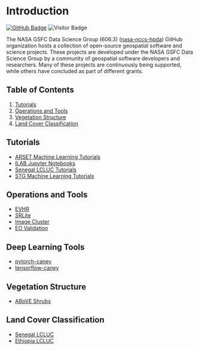 # Introduction

[![GitHub Badge](https://img.shields.io/github/followers/nasa-nccs-hpda?style=social)](https://github.com/nasa-nccs-hpda?tab=followers)
![Visitor Badge](https://komarev.com/ghpvc/?username=nasa-nccs-hpda)

The NASA GSFC Data Science Group (606.3) ([nasa-nccs-hpda](https://github.com/nasa-nccs-hpda)) GitHub organization hosts a collection of open-source geospatial software and science projects. These projects are developed under the NASA GSFC Data Science Group by a community of geospatial software developers and researchers. Many of these projects are continuously being supported, while others have concluded as part of different grants.

## Table of Contents
1. [Tutorials](#Tutorials)
2. [Operations and Tools](#Operations-and-Tools)
3. [Vegetation Structure](#Vegetation-Structure)
4. [Land Cover Classification](#Land-Cover-Classification)

## Tutorials

- [ARSET Machine Learning Tutorials](https://github.com/NASAARSET/ARSET_ML_Fundamentals)
- [ILAB Jupyter Notebooks](https://github.com/nasa-nccs-hpda/ILAB_JupNotebooks)
- [Senegal LCLUC Tutorials](https://github.com/nasa-nccs-hpda/senegal-lcluc-tutorials)
- [STG Machine Learning Tutorials](https://github.com/nasa-nccs-hpda/STG-Tutorial)

## Operations and Tools

- [EVHR](https://github.com/nasa-nccs-hpda/evhr)
- [SRLite](https://github.com/nasa-nccs-hpda/srlite)
- [Image Cluster](https://github.com/nasa-nccs-hpda/ImageCluster)
- [EO Validation](https://github.com/nasa-nccs-hpda/eo-validation)

## Deep Learning Tools

- [pytorch-caney](https://github.com/nasa-nccs-hpda/pytorch-caney)
- [tensorflow-caney](https://github.com/nasa-nccs-hpda/tensorflow-caney)

## Vegetation Structure

- [ABoVE Shrubs](https://github.com/nasa-nccs-hpda/above-shrubs)

## Land Cover Classification

- [Senegal LCLUC](https://github.com/nasa-nccs-hpda/senegal-lcluc-tensorflow)
- [Ethiopia LCLUC](https://github.com/nasa-nccs-hpda/ethiopia-lcluc-tensorflow)



